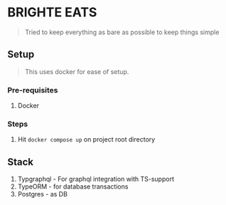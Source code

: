 # BRIGHTE EATS

> Tried to keep everything as bare as possible to keep things simple

## Setup

> This uses docker for ease of setup.

### Pre-requisites

1. Docker

### Steps

1. Hit `docker compose up` on project root directory

## Stack

1. Typgraphql - For graphql integration with TS-support
2. TypeORM - for database transactions
3. Postgres - as DB
